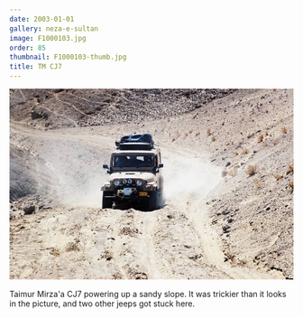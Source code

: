 ```yaml
---
date: 2003-01-01
gallery: neza-e-sultan
image: F1000103.jpg
order: 85
thumbnail: F1000103-thumb.jpg
title: TM CJ7
---
```


![TM CJ7](./F1000103.jpg)

Taimur Mirza'a CJ7 powering up a sandy slope. It was trickier than it looks in the picture, and two other jeeps got stuck here.